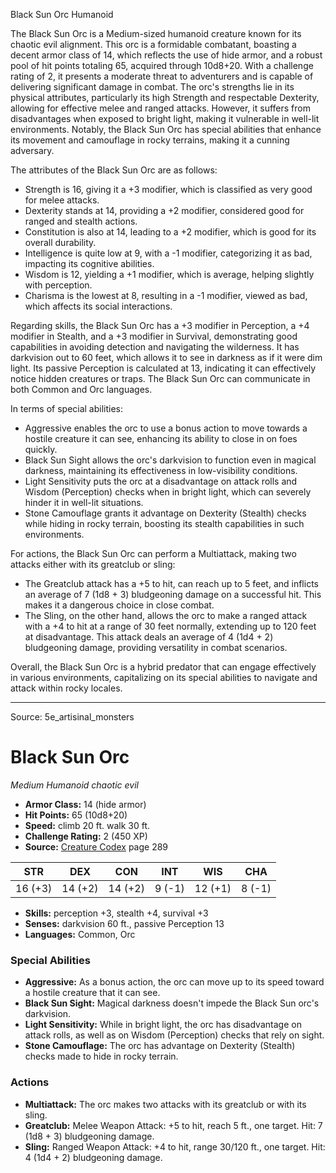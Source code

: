 <MonsterName/>Black Sun Orc</MonsterName>
<CreatureType/>Humanoid</CreatureType>

<summary>The Black Sun Orc is a Medium-sized humanoid creature known for its chaotic evil alignment. This orc is a formidable combatant, boasting a decent armor class of 14, which reflects the use of hide armor, and a robust pool of hit points totaling 65, acquired through 10d8+20. With a challenge rating of 2, it presents a moderate threat to adventurers and is capable of delivering significant damage in combat. The orc's strengths lie in its physical attributes, particularly its high Strength and respectable Dexterity, allowing for effective melee and ranged attacks. However, it suffers from disadvantages when exposed to bright light, making it vulnerable in well-lit environments. Notably, the Black Sun Orc has special abilities that enhance its movement and camouflage in rocky terrains, making it a cunning adversary.</summary>

<detail>

The attributes of the Black Sun Orc are as follows: 
- Strength is 16, giving it a +3 modifier, which is classified as very good for melee attacks.
- Dexterity stands at 14, providing a +2 modifier, considered good for ranged and stealth actions.
- Constitution is also at 14, leading to a +2 modifier, which is good for its overall durability.
- Intelligence is quite low at 9, with a -1 modifier, categorizing it as bad, impacting its cognitive abilities.
- Wisdom is 12, yielding a +1 modifier, which is average, helping slightly with perception.
- Charisma is the lowest at 8, resulting in a -1 modifier, viewed as bad, which affects its social interactions.

Regarding skills, the Black Sun Orc has a +3 modifier in Perception, a +4 modifier in Stealth, and a +3 modifier in Survival, demonstrating good capabilities in avoiding detection and navigating the wilderness. It has darkvision out to 60 feet, which allows it to see in darkness as if it were dim light. Its passive Perception is calculated at 13, indicating it can effectively notice hidden creatures or traps. The Black Sun Orc can communicate in both Common and Orc languages.

In terms of special abilities:
- Aggressive enables the orc to use a bonus action to move towards a hostile creature it can see, enhancing its ability to close in on foes quickly.
- Black Sun Sight allows the orc's darkvision to function even in magical darkness, maintaining its effectiveness in low-visibility conditions.
- Light Sensitivity puts the orc at a disadvantage on attack rolls and Wisdom (Perception) checks when in bright light, which can severely hinder it in well-lit situations.
- Stone Camouflage grants it advantage on Dexterity (Stealth) checks while hiding in rocky terrain, boosting its stealth capabilities in such environments.

For actions, the Black Sun Orc can perform a Multiattack, making two attacks either with its greatclub or sling:
- The Greatclub attack has a +5 to hit, can reach up to 5 feet, and inflicts an average of 7 (1d8 + 3) bludgeoning damage on a successful hit. This makes it a dangerous choice in close combat.
- The Sling, on the other hand, allows the orc to make a ranged attack with a +4 to hit at a range of 30 feet normally, extending up to 120 feet at disadvantage. This attack deals an average of 4 (1d4 + 2) bludgeoning damage, providing versatility in combat scenarios. 

Overall, the Black Sun Orc is a hybrid predator that can engage effectively in various environments, capitalizing on its special abilities to navigate and attack within rocky locales.</detail>



---

Source: 5e_artisinal_monsters

# Black Sun Orc

*Medium* *Humanoid* *chaotic evil*

- **Armor Class:** 14 (hide armor)
- **Hit Points:** 65 (10d8+20)
- **Speed:** climb 20 ft. walk 30 ft.
- **Challenge Rating:** 2 (450 XP)
- **Source:** [Creature Codex](https://koboldpress.com/kpstore/product/creature-codex-for-5th-edition-dnd) page 289

| STR | DEX | CON | INT | WIS | CHA |
| --- | --- | --- | --- | --- | --- |
| 16 (+3) | 14 (+2) | 14 (+2) | 9 (-1) | 12 (+1) | 8 (-1) |

- **Skills:** perception +3, stealth +4, survival +3
- **Senses:** darkvision 60 ft., passive Perception 13
- **Languages:** Common, Orc

### Special Abilities

- **Aggressive:** As a bonus action, the orc can move up to its speed toward a hostile creature that it can see.
- **Black Sun Sight:** Magical darkness doesn't impede the Black Sun orc's darkvision.
- **Light Sensitivity:** While in bright light, the orc has disadvantage on attack rolls, as well as on Wisdom (Perception) checks that rely on sight.
- **Stone Camouflage:** The orc has advantage on Dexterity (Stealth) checks made to hide in rocky terrain.

### Actions

- **Multiattack:** The orc makes two attacks with its greatclub or with its sling.
- **Greatclub:** Melee Weapon Attack: +5 to hit, reach 5 ft., one target. Hit: 7 (1d8 + 3) bludgeoning damage.
- **Sling:** Ranged Weapon Attack: +4 to hit, range 30/120 ft., one target. Hit: 4 (1d4 + 2) bludgeoning damage.




